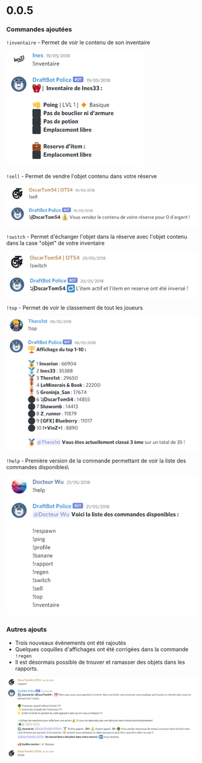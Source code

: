 # 0.0.5

### Commandes ajoutées

`!inventaire` - Permet de voir le contenu de son inventaire

![L'équipement des chevalier était extrêmement puissant ](<../.gitbook/assets/image (102).png>)

`!sell` - Permet de vendre l'objet contenu dans votre réserve

![Certains objets ne valaient pas grand chose...](<../.gitbook/assets/image (145).png>)

`!switch` - Permet d'échanger l'objet dans la réserve avec l'objet contenu dans la case "objet" de votre inventaire

![Commande extrêmement complexe](<../.gitbook/assets/image (104).png>)

`!top` - Permet de voir le classement de tout les joueurs

![Le classement vintage !](<../.gitbook/assets/image (22).png>)

`!help` - Première version de la commande permettant de voir la liste des commandes disponibles\


![Il y avait un nombre incroyable de commandes incroyables](<../.gitbook/assets/image (11) (1).png>)

### Autres ajouts

* Trois nouveaux évènements ont été rajoutés
* Quelques coquilles d'affichages ont été corrigées dans la commande `!regen`
* Il est désormais possible de trouver et ramasser des objets dans les rapports.

![2 ans plus tard personne n'a encore compris pourquoi il était content.](<../.gitbook/assets/image (8).png>)

